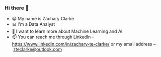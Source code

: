 ### Hi there 👋

- 😀 My name is Zachary Clarke 
- 📊 I'm a Data Analyst 
- 📖 I want to learn more about Machine Learning and AI 
- 📫 You can reach me through LinkedIn - https://www.linkedin.com/in/zachary-te-clarke/ or my email address – zteclarke@outlook.com


<!--
**ZteClarke/ZteClarke** is a ✨ _special_ ✨ repository because its `README.md` (this file) appears on your GitHub profile.

Here are some ideas to get you started:

- 🔭 I’m currently working on ...
- 🌱 I’m currently learning ...
- 👯 I’m looking to collaborate on ...
- 🤔 I’m looking for help with ...
- 💬 Ask me about ...
- 📫 How to reach me: ...
- 😄 Pronouns: ...
- ⚡ Fun fact: ...
-->
